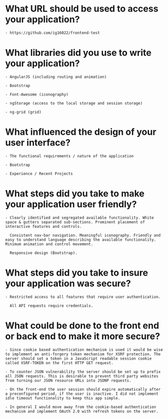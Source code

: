 # What URL should be used to access your application?	
	- https://github.com/ig16022/frontend-test


# What libraries did you use to write your application?
	- AngularJS (including routing and animation)

	- Bootstrap

	- Font-Awesome (iconography)

	- ngStorage (access to the local storage and session storage)

	- ng-grid (grid)


# What influenced the design of your user interface?
	- The functional requirements / nature of the application

	- Bootstrap

	- Experience / Recent Projects


# What steps did you take to make your application user friendly?
	- Clearly identified and segregated available functionality. White space & gutters separated sub-sections. Prominent placement of interactive features and controls. 

	  Consistent nav-bar navigation. Meaningful iconography. Friendly and easy to understand language describing the available functionality. Minimum animation and control movement.

	  Responsive design (Bootstrap).

# What steps did you take to insure your application was secure?
	- Restricted access to all features that require user authentication.

	  All API requests require credentials.

# What could be done to the front end or back end to make it more secure?
	- Since cookie based authentication mechanism is used it would be wise to implement an anti-forgery token mechanism for XSRF protection. The server should set a token in a JavaScript readable session cookie called XSRF-TOKEN on the first HTTP GET request.

	- To counter JSON vulnerability the server should be set up to prefix all JSON requests. This is desirable to prevent third party websites from turning our JSON resource URLs into JSONP requests. 

	- On the front-end the user session should expire automatically after a preconfigured period, if the user is inactive. I did not implement idle timeout functionality to keep this app simple.

	- In general I would move away from the cookie-based authentication mechanism and implement OAuth 2.0 with refresh tokens on the server.
	